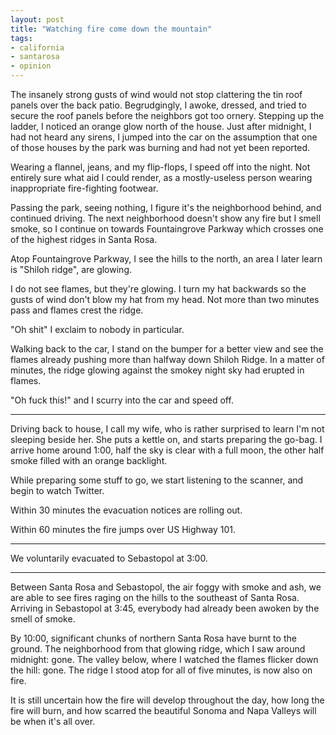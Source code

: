 ```yaml
---
layout: post
title: "Watching fire come down the mountain"
tags:
- california
- santarosa
- opinion
---
```


The insanely strong gusts of wind would not stop clattering the tin roof panels
over the back patio. Begrudgingly, I awoke, dressed, and tried to secure the
roof panels before the neighbors got too ornery. Stepping up the ladder, I
noticed an orange glow north of the house. Just after midnight, I had not heard
any sirens, I jumped into the car on the assumption that one of those houses
by the park was burning and had not yet been reported.

Wearing a flannel, jeans, and my flip-flops, I speed off into the night. Not
entirely sure what aid I could render, as a mostly-useless person wearing
inappropriate fire-fighting footwear.

Passing the park, seeing nothing, I figure it's the neighborhood behind, and
continued driving. The next neighborhood doesn't show any fire but I smell
smoke, so I continue on towards Fountaingrove Parkway which crosses one of the
highest ridges in Santa Rosa.

Atop Fountaingrove Parkway, I see the hills to the north, an area I later learn
is "Shiloh ridge", are glowing.

I do not see flames, but they're glowing. I turn my hat backwards so the gusts
of wind don't blow my hat from my head. Not more than two minutes pass and
flames crest the ridge.

"Oh shit" I exclaim to nobody in particular.

Walking back to the car, I stand on the bumper for a better view and see the
flames already pushing more than halfway down Shiloh Ridge. In a matter of
minutes, the ridge glowing against the smokey night sky had erupted in flames.

"Oh fuck this!" and I scurry into the car and speed off.

---

Driving back to house, I call my wife, who is rather surprised to learn I'm not
sleeping beside her. She puts a kettle on, and starts preparing the go-bag. I
arrive home around 1:00, half the sky is clear with a full moon, the other half
smoke filled with an orange backlight.

While preparing some stuff to go, we start listening to the scanner, and begin
to watch Twitter.

Within 30 minutes the evacuation notices are rolling out.

Within 60 minutes the fire jumps over US Highway 101.

---

We voluntarily evacuated to Sebastopol at 3:00.

---

Between Santa Rosa and Sebastopol, the air foggy with smoke and ash, we are
able to see fires raging on the hills to the southeast of Santa Rosa. Arriving
in Sebastopol at 3:45, everybody had already been awoken by the smell of smoke.

By 10:00, significant chunks of northern Santa Rosa have burnt to the ground.
The neighborhood from that glowing ridge, which I saw around midnight: gone.
The valley below, where I watched the flames flicker down the hill: gone. The
ridge I stood atop for all of five minutes, is now also on fire.

It is still uncertain how the fire will develop throughout the day, how long
the fire will burn, and how scarred the beautiful Sonoma and Napa Valleys will
be when it's all over.
